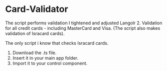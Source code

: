 # Card-Validator
The script performs validation I tightened and adjusted Langolr 2. Validation for all credit cards - including MasterCard and Visa. (The script also makes validation of Isracard cards).

The only script i know that checks Isracard cards.

1. Download the .ts file.
2. Insert it in your main app folder.
3. Import it to your control component.
